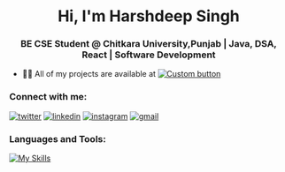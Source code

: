 <h1 align="center">Hi, I'm Harshdeep Singh</h1>
<h3 align="center">BE CSE Student @ Chitkara University,Punjab | Java, DSA, React | Software Development</h3>

- 👨‍💻 All of my projects are available at [![Custom button](https://img.shields.io/badge/Portfolio-brightgreen)](http://example.com)

<h3 align="left">Connect with me:</h3>

[![twitter](https://skillicons.dev/icons?i=twitter&theme=light)](https://twitter.com/harshgitdeep)
[![linkedin](https://skillicons.dev/icons?i=linkedin&theme=light)](https://linkedin.com/in/harshdeepsingh-/)
[![instagram](https://skillicons.dev/icons?i=instagram&theme=light)](https://instagram.com/iharsh__3)
[![gmail](https://skillicons.dev/icons?i=gmail&theme=light)](mailto:harshzone3@gmail.com)


<h3 align="left">Languages and Tools:</h3>

[![My Skills](https://skillicons.dev/icons?i=java,html,css,javascript,react,vite,bootstrap,tailwind,nodejs,express,mongodb,mysql,git,github,vercel,netlify,linux,vscode&theme=light)](https://skillicons.dev)

